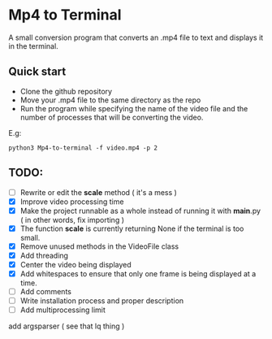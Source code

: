 # Mp4 to Terminal

A small conversion program that converts an .mp4 file to text and displays it in the terminal.

## Quick start

- Clone the github repository
- Move your .mp4 file to the same directory as the repo
- Run the program while specifying the name of the video file and the number of processes that will be converting the video. 

E.g:
```
python3 Mp4-to-terminal -f video.mp4 -p 2
```


## TODO: 
- [ ] Rewrite or edit the __scale__ method ( it's a mess )
- [x] Improve video processing time 
- [x] Make the project runnable as a whole instead of running it with __main__.py ( in other words, fix importing )
- [x] The function __scale__ is currently returning None if the terminal is too small.
- [x] Remove unused methods in the VideoFile class
- [x] Add threading
- [x] Center the video being displayed
- [x] Add whitespaces to ensure that only one frame is being displayed at a time.
- [ ] Add comments 
- [ ] Write installation process and proper description
- [ ] Add multiprocessing limit

add argsparser ( see that lq thing )
